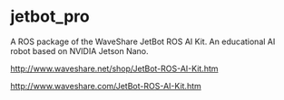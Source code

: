 # jetbot_pro

A ROS package of the WaveShare JetBot ROS AI Kit. An educational AI robot based on NVIDIA Jetson Nano.

http://www.waveshare.net/shop/JetBot-ROS-AI-Kit.htm

http://www.waveshare.com/JetBot-ROS-AI-Kit.htm
